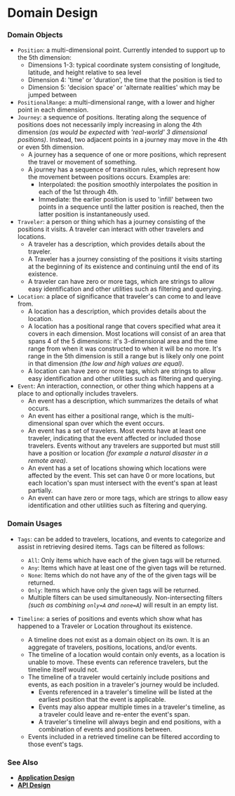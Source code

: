 # Domain Design

### Domain Objects

- `Position`: a multi-dimensional point. Currently intended to support up to
the 5th dimension:
   - Dimensions 1-3: typical coordinate system consisting of longitude,
   latitude, and height relative to sea level
   - Dimension 4: 'time' or 'duration', the time that the position is tied to
   - Dimension 5: 'decision space' or 'alternate realities' which may be
   jumped between
- `PositionalRange`: a multi-dimensional range, with a lower and higher point
in each dimension.
- `Journey`: a sequence of positions. Iterating along the sequence of positions
does not necessarily imply increasing in along the 4th dimension _(as would be
expected with 'real-world' 3 dimensional positions)_. Instead, two adjacent
points in a journey may move in the 4th or even 5th dimension.
  - A journey has a sequence of one or more positions, which represent the
  travel or movement of something.
  - A journey has a sequence of transition rules, which represent how the
  movement between positions occurs. Examples are:
     - Interpolated: the position smoothly interpolates the position in each of
     the 1st through 4th.
     - Immediate: the earlier position is used to 'infill' between two points
     in a sequence until the latter position is reached, then the latter
     position is instantaneously used.
- `Traveler`: a person or thing which has a journey consisting of the positions
it visits. A traveler can interact with other travelers and locations.
   - A traveler has a description, which provides details about the traveler.
   - A Traveler has a journey consisting of the positions it visits starting at
   the beginning of its existence and continuing until the end of its existence.
   - A traveler can have zero or more tags, which are strings to allow easy
   identification and other utilities such as filtering and querying.
- `Location`: a place of significance that traveler's can come to and leave
from.
   - A location has a description, which provides details about the location.
   - A location has a positional range that covers specified what area it covers
   in each dimension. Most locations will consist of an area that spans 4 of the
   5 dimensions: it's 3-dimensional area and the time range from when it was
   constructed to when it will be no more. It's range in the 5th dimension is
   still a range but is likely only one point in that dimension _(the low and
   high values are equal)_.
   - A location can have zero or more tags, which are strings to allow easy
   identification and other utilities such as filtering and querying.
- `Event`: An interaction, connection, or other thing which happens at a place
to and optionally includes travelers.
   - An event has a description, which summarizes the details of what occurs.
   - An event has either a positional range, which is the multi-dimensional span
   over which the event occurs.
   - An event has a set of travelers. Most events have at least one traveler,
indicating that the event affected or included those travelers. Events without
any travelers are supported but must still have a position or location _(for
example a natural disaster in a remote area)_.
   - An event has a set of locations showing which locations were affected by
   the event. This set can have 0 or more locations, but each location's span
   must intersect with the event's span at least partially.
   - An event can have zero or more tags, which are strings to allow easy
   identification and other utilities such as filtering and querying.

### Domain Usages

- `Tags`: can be added to travelers, locations, and events to categorize and
assist in retrieving desired items. Tags can be filtered as follows:
   - `All`: Only items which have each of the given tags will be returned.
   - `Any`: Items which have at least one of the given tags will be returned.
   - `None`: Items which do not have any of the of the given tags will be
   returned.
   - `Only`: Items which have only the given tags will be returned.
   - Multiple filters can be used simultaneously. Non-intersecting filters
   _(such as combining `only=A` and `none=A`)_ will result in an empty list.

- `Timeline`: a series of positions and events which show what has happened to
a Traveler or Location throughout its existence.
   - A timeline does not exist as a domain object on its own. It is an aggregate
   of travelers, positions, locations, and/or events.
   - The timeline of a location would contain only events, as a location is
   unable to move. These events can reference travelers, but the timeline itself
   would not.
   - The timeline of a traveler would certainly include positions and events, as
   each position in a traveler's journey would be included.
      - Events referenced in a traveler's timeline will be listed at the
      earliest position that the event is applicable.
      - Events may also appear multiple times in a traveler's timeline, as a
      traveler could leave and re-enter the event's span.
      - A traveler's timeline will always begin and end positions, with a
      combination of events and positions between.
   - Events included in a retrieved timeline can be filtered according to those
   event's tags.

### See Also

- [**Application Design**](./applicationDesign.md)
- [**API Design**](./apiDesign.md)
